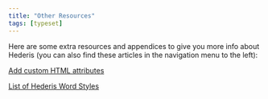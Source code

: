 ```yaml
---
title: "Other Resources"
tags: [typeset]
---
```

 
<html><body><section data-type="chapter" class="hsecchapter" data-hederis-type="hsecchapter" id="intro-resources" data-pi-attrs="id: intro-resources; data-tags: typeset;" role="doc-chapter" data-tags="typeset" data-author-name=" " data-book-title=" " title="Other Resources"><p class="hblkp" data-hederis-type="hblkp" id="pd1WPzeuG">Here are some extra resources and appendices to give you more info about Hederis (you can also find these articles in the navigation menu to the left): </p><p class="hblkp" data-hederis-type="hblkp" id="pVZsEezHH"><a href="{% link _docs/custom-attributes.md %}" data-hederis-type="hspana" id="pwPECLnfB"><span class="Hyperlink" data-hederis-type="hspnspan" id="pocvmA1yM">Add custom HTML attributes</span></a></p><p class="hblkp" data-hederis-type="hblkp" id="pOuXTWPPC"><a href="{% link _docs/list-of-word-styles.md %}" data-hederis-type="hspana" id="pUu5iun4q"><span class="Hyperlink" data-hederis-type="hspnspan" id="pKLCNeCv7">List of Hederis Word Styles</span></a></p></section></body></html>
